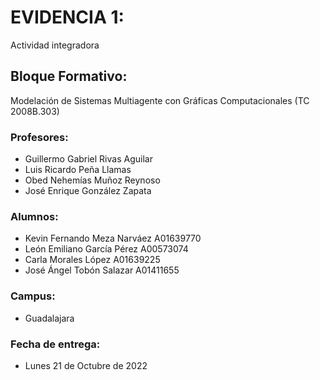 # EVIDENCIA 1: 
Actividad integradora

## Bloque Formativo:
Modelación de Sistemas Multiagente con Gráficas Computacionales (TC 2008B.303)

### Profesores:
- Guillermo Gabriel Rivas Aguilar
- Luis Ricardo Peña Llamas
- Obed Nehemías Muñoz Reynoso
- José Enrique González Zapata

### Alumnos:
- Kevin Fernando Meza Narváez    A01639770
- León Emiliano García Pérez         A00573074
- Carla Morales López             A01639225
- José Ángel Tobón Salazar         A01411655

### Campus:
- Guadalajara

### Fecha de entrega:
- Lunes 21 de Octubre de 2022
